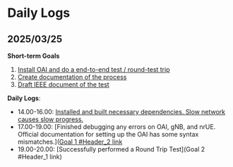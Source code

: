 # Daily Logs
## 2025/03/25
**Short-term Goals**
1. [Install OAI and do a end-to-end test / round-test trip](https://gitlab.eurecom.fr/oai/openairinterface5g/-/blob/develop/doc/NR_SA_Tutorial_OAI_CN5G.md)
2. [Create documentation of the process](https://github.com/GoldNug/e2e-oai)
3. [Draft IEEE document of the test]()

**Daily Logs**:
- 14.00-16.00: [Installed and built necessary dependencies. Slow network causes slow progress.](https://github.com/GoldNug/e2e-oai/tree/2025-TEEP-9-Jason/docs/Initial_Setup)
- 17.00-19.00: [Finished debugging any errors on OAI, gNB, and nrUE. Official documentation for setting up the OAI has some syntax mismatches.]([Goal 1 #Header_2 link](https://github.com/GoldNug/e2e-oai/tree/2025-TEEP-9-Jason/docs/Initial_Setup)
- 19.00-20.00: [Successfully performed a Round Trip Test](Goal 2 #Header_1 link)
